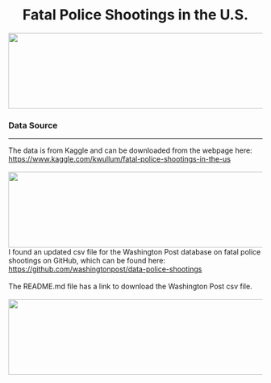 <center><h1>Fatal Police Shootings in the U.S.</h1><img src='https://i.imgur.com/SQfyQ4z.png' height='150' width='900'></center>

### Data Source
<hr>
The data is from Kaggle and can be downloaded from the webpage here:<br>
<a href="https://www.kaggle.com/kwullum/fatal-police-shootings-in-the-us">https://www.kaggle.com/kwullum/fatal-police-shootings-in-the-us</a>
<br><br>
<img src='https://i.imgur.com/HARHbvo.png' height='150' width='900'>
<br>
I found an updated csv file for the Washington Post database on fatal police shootings on GitHub, which can be found here:
<a href="https://github.com/washingtonpost/data-police-shootings">https://github.com/washingtonpost/data-police-shootings</a>
<br><br>
The README.md file has a link to download the Washington Post csv file.
<br><br>
<img src='https://i.imgur.com/jJDPiLW.png' height='150' width='900'>
<br>
